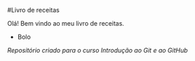 #Livro de receitas

Olá! Bem vindo ao meu livro de receitas.

- Bolo


*Repositório criado para o curso Introdução ao Git e ao GitHub*
